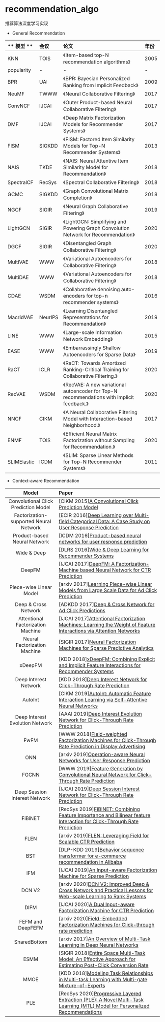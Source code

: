 # recommendation_algo

推荐算法深度学习实现

- General Recommendation

| ** 模型 **  | 会议  |论文 |年份 |
| :---  |  :--- | :---  |  :--- |
| KNN| TOIS    |《Item-based top-N recommendation algorithms》|2005
| popularity| -    |- |-
| BPR | UAI    |《BPR: Bayesian Personalized Ranking from Implicit Feedback》|2009
| NeuMF    | TWWW|《Neural Collaborative Filtering》|2017
| ConvNCF | IJCAI    |《Outer Product-based Neural Collaborative Filtering》|2017
| DMF | IJCAI    |《Deep Matrix Factorization Models for Recommender Systems》|2017
| FISM     | SIGKDD        |《FISM: Factored Item Similarity Models for Top-N Recommender Systems》|2013
|NAIS|TKDE        |《NAIS: Neural Attentive Item Similarity Model for Recommendation》|2018
|SpectralCF|RecSys        |《Spectral Collaborative Filtering》|2018
|GCMC|    SIGKDD    |《Graph Convolutional Matrix Completion》|    2018
|NGCF    |SIGIR        |《Neural Graph Collaborative Filtering》|2019
|LightGCN    |SIGIR    |    《LightGCN: Simplifying and Powering Graph Convolution Network for Recommendation》|2020
|DGCF    |SIGIR        |《Disentangled Graph Collaborative Filtering》|2020
|MultiVAE    |WWW        |《Variational Autoencoders for Collaborative Filtering》|2018
|MultiDAE    |WWW        |《Variational Autoencoders for Collaborative Filtering》|2018
|CDAE    |WSDM        |《Collaborative denoising auto-encoders for top-n recommender systems》|2016
|MacridVAE    |NeurIPS |《Learning Disentangled Representations for Recommendation》|2019
|LINE    |WWW        |《Large-scale Information Network Embedding》|2015
|EASE    |WWW        |《Embarrassingly Shallow Autoencoders for Sparse Data》|2019
|RaCT    |ICLR        |《RaCT: Towards Amortized Ranking-Critical Training for Collaborative Filtering.》|2020
|RecVAE    |WSDM        |《RecVAE: A new variational autoencoder for Top-N recommendations with implicit feedback.》|2020
|NNCF    |CIKM        |《A Neural Collaborative Filtering Model with Interaction-based Neighborhood.》|2017
|ENMF    |TOIS        |《Efficient Neural Matrix Factorization without Sampling for Recommendation.》|2020
|SLIMElastic    |ICDM        |《SLIM: Sparse Linear Methods for Top-N Recommender Systems》|2011


- Context-aware Recommendation

|                 Model                  | Paper                                                                                                                                                           |
| :------------------------------------: | :-------------------------------------------------------------------------------------------------------------------------------------------------------------- |
|  Convolutional Click Prediction Model  | [CIKM 2015][A Convolutional Click Prediction Model](http://ir.ia.ac.cn/bitstream/173211/12337/1/A%20Convolutional%20Click%20Prediction%20Model.pdf)             |
| Factorization-supported Neural Network | [ECIR 2016][Deep Learning over Multi-field Categorical Data: A Case Study on User Response Prediction](https://arxiv.org/pdf/1601.02376.pdf)                    |
|      Product-based Neural Network      | [ICDM 2016][Product-based neural networks for user response prediction](https://arxiv.org/pdf/1611.00144.pdf)                                                   |
|              Wide & Deep               | [DLRS 2016][Wide & Deep Learning for Recommender Systems](https://arxiv.org/pdf/1606.07792.pdf)                                                                 |
|                 DeepFM                 | [IJCAI 2017][DeepFM: A Factorization-Machine based Neural Network for CTR Prediction](http://www.ijcai.org/proceedings/2017/0239.pdf)                           |
|        Piece-wise Linear Model         | [arxiv 2017][Learning Piece-wise Linear Models from Large Scale Data for Ad Click Prediction](https://arxiv.org/abs/1704.05194)                                 |
|          Deep & Cross Network          | [ADKDD 2017][Deep & Cross Network for Ad Click Predictions](https://arxiv.org/abs/1708.05123)                                                                   |
|   Attentional Factorization Machine    | [IJCAI 2017][Attentional Factorization Machines: Learning the Weight of Feature Interactions via Attention Networks](http://www.ijcai.org/proceedings/2017/435) |
|      Neural Factorization Machine      | [SIGIR 2017][Neural Factorization Machines for Sparse Predictive Analytics](https://arxiv.org/pdf/1708.05027.pdf)                                               |
|                xDeepFM                 | [KDD 2018][xDeepFM: Combining Explicit and Implicit Feature Interactions for Recommender Systems](https://arxiv.org/pdf/1803.05170.pdf)                         |
|         Deep Interest Network          | [KDD 2018][Deep Interest Network for Click-Through Rate Prediction](https://arxiv.org/pdf/1706.06978.pdf)     |
|                AutoInt                 | [CIKM 2019][AutoInt: Automatic Feature Interaction Learning via Self-Attentive Neural Networks](https://arxiv.org/abs/1810.11921)                              |
|    Deep Interest Evolution Network     | [AAAI 2019][Deep Interest Evolution Network for Click-Through Rate Prediction](https://arxiv.org/pdf/1809.03672.pdf)                                            |
|                FwFM                    | [WWW 2018][Field-weighted Factorization Machines for Click-Through Rate Prediction in Display Advertising](https://arxiv.org/pdf/1806.03514.pdf)                |
|                  ONN                  | [arxiv 2019][Operation-aware Neural Networks for User Response Prediction](https://arxiv.org/pdf/1904.12579.pdf)                                                |
|                 FGCNN                  | [WWW 2019][Feature Generation by Convolutional Neural Network for Click-Through Rate Prediction ](https://arxiv.org/pdf/1904.04447)                             |
|     Deep Session Interest Network      | [IJCAI 2019][Deep Session Interest Network for Click-Through Rate Prediction ](https://arxiv.org/abs/1905.06482)                                                |
|                FiBiNET                 | [RecSys 2019][FiBiNET: Combining Feature Importance and Bilinear feature Interaction for Click-Through Rate Prediction](https://arxiv.org/pdf/1905.09433.pdf)   |
|                FLEN                    | [arxiv 2019][FLEN: Leveraging Field for Scalable CTR Prediction](https://arxiv.org/pdf/1911.04690.pdf)   |
|                 BST                   | [DLP-KDD 2019][Behavior sequence transformer for e-commerce recommendation in Alibaba](https://arxiv.org/pdf/1905.06874.pdf)                           | 
|                IFM                 | [IJCAI 2019][An Input-aware Factorization Machine for Sparse Prediction](https://www.ijcai.org/Proceedings/2019/0203.pdf)   |
|                DCN V2                    | [arxiv 2020][DCN V2: Improved Deep & Cross Network and Practical Lessons for Web-scale Learning to Rank Systems](https://arxiv.org/abs/2008.13535)   |
|                DIFM                 | [IJCAI 2020][A Dual Input-aware Factorization Machine for CTR Prediction](https://www.ijcai.org/Proceedings/2020/0434.pdf)   |
|   FEFM and DeepFEFM                    | [arxiv 2020][Field-Embedded Factorization Machines for Click-through rate prediction](https://arxiv.org/abs/2009.09931)                                         |
|              SharedBottom               | [arxiv 2017][An Overview of Multi-Task Learning in Deep Neural Networks](https://arxiv.org/pdf/1706.05098.pdf)  |
|   ESMM                    | [SIGIR 2018][Entire Space Multi-Task Model: An Effective Approach for Estimating Post-Click Conversion Rate](https://arxiv.org/abs/1804.07931)                       |
|   MMOE                    | [KDD 2018][Modeling Task Relationships in Multi-task Learning with Multi-gate Mixture-of-Experts](https://dl.acm.org/doi/abs/10.1145/3219819.3220007)                   |
|   PLE                    | [RecSys 2020][Progressive Layered Extraction (PLE): A Novel Multi-Task Learning (MTL) Model for Personalized Recommendations](https://dl.acm.org/doi/10.1145/3383313.3412236)                   |
